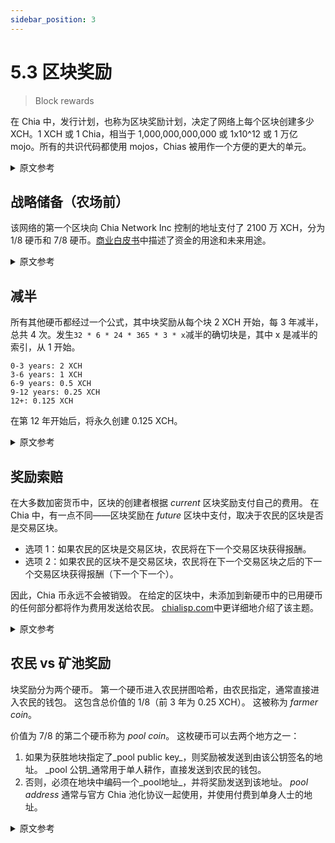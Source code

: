 ```yaml
---
sidebar_position: 3
---
```


# 5.3 区块奖励

> Block rewards

在 Chia 中，发行计划，也称为区块奖励计划，决定了网络上每个区块创建多少 XCH。1 XCH 或 1 Chia，相当于 1,000,000,000,000 或 1x10^12 或 1 万亿 mojo。所有的共识代码都使用 mojos，Chias 被用作一个方便的更大的单元。

<details>
<summary>原文参考</summary>

In Chia, the issuance schedule, also referred to as the block reward schedule, determines how many XCH get created with every block that gets farmed on the network.
1 XCH, or 1 Chia, is equivalent to 1,000,000,000,000 or 1x10^12 or 1 trillion mojos. 
All consensus code uses mojos, Chias are used as a conveniently larger unit.

</details>

## 战略储备（农场前）

该网络的第一个区块向 Chia Network Inc 控制的地址支付了 2100 万 XCH，分为 1/8 硬币和 7/8 硬币。[商业白皮书](https://www.chia.net/2021/02/10/chia-businesss-whitepaper.html)中描述了资金的用途和未来用途。

<details>
<summary>原文参考</summary>

- ## Strategic Reserve (pre-farm)

The first block of the network pays out 21 million XCH, divided into a 1/8 coin and a 7/8 coin, to an address that Chia Network Inc controls. The purpose and future usage of the funds is described in the [business whitepaper](https://www.chia.net/2021/02/10/chia-businesss-whitepaper.html).

</details>

## 减半

所有其他硬币都经过一个公式，其中块奖励从每个块 2 XCH 开始，每 3 年减半，总共 4 次。发生`32 * 6 * 24 * 365 * 3 * x`减半的确切块是，其中 x 是减半的索引，从 1 开始。

```
0-3 years: 2 XCH
3-6 years: 1 XCH
6-9 years: 0.5 XCH
9-12 years: 0.25 XCH
12+: 0.125 XCH
```

在第 12 年开始后，将永久创建 0.125 XCH。

<details>
<summary>原文参考</summary>

- ## Halvings

All other coins go through a formula, where the block reward starts at 2 XCH per block, and halves every 3 years, a total of 4 times. The exact block at which halvings occur is `32 * 6 * 24 * 365 * 3 * x`, where x is the index of the halving,starting at 1.

```
0-3 years: 2 XCH
3-6 years: 1 XCH
6-9 years: 0.5 XCH
9-12 years: 0.25 XCH
12+: 0.125 XCH
```

After the start of year 12, 0.125 XCH is created in perpetuity.

</details>

## 奖励索赔

在大多数加密货币中，区块的创建者根据 _current_ 区块奖励支付自己的费用。 在 Chia 中，有一点不同——区块奖励在 _future_ 区块中支付，取决于农民的区块是否是交易区块。

* 选项 1：如果农民的区块是交易区块，农民将在下一个交易区块获得报酬。
* 选项 2：如果农民的区块不是交易区块，农民将在下一个交易区块之后的下一个交易区块获得报酬（下一个下一个）。

因此，Chia 币永远不会被销毁。 在给定的区块中，未添加到新硬币中的已用硬币的任何部分都将作为费用发送给农民。 [chialisp.com](https://chialisp.com/docs/coin_lifecycle#fees-and-the-mempool "Fees and the Mempool section of Chialisp's tutorial on coin lifecycles")中更详细地介绍了该主题。

<details>
<summary>原文参考</summary>

- ## Reward claims

In most cryptocurrencies, the creator of a block pays themselves based on the _current_ block reward. In Chia, there is a slight difference -- block rewards are paid in a _future_ block, depending on whether the farmer's block is a transaction block or not.

* Option 1: If the farmer's block is a transaction block, the farmer will get paid on the next transaction block.
* Option 2: If the farmer's block is not a transaction block, the farmer will get paid on the next transaction block after the next transaction block (next next).

Therefore, Chia coins are never destroyed. In a given block, any portion of a spent coin that is not added into a new coin will be sent to the farmer as a fee. This topic is covered in more detail in [chialisp.com](https://chialisp.com/docs/coin_lifecycle#fees-and-the-mempool "Fees and the Mempool section of Chialisp's tutorial on coin lifecycles").

</details>

## 农民 vs 矿池奖励

块奖励分为两个硬币。 第一个硬币进入农民拼图哈希，由农民指定，通常直接进入农民的钱包。 这包含总价值的 1/8（前 3 年为 0.25 XCH）。 这被称为 _farmer coin_。

价值为 7/8 的第二个硬币称为 _pool coin_。 这枚硬币可以去两个地方之一：
1. 如果为获胜地块指定了_pool public key_，则奖励被发送到由该公钥签名的地址。 _pool 公钥_通常用于单人耕作，直接发送到农民的钱包。
2. 否则，必须在地块中编码一个_pool地址_，并将奖励发送到该地址。 _pool address_ 通常与官方 Chia 池化协议一起使用，并使用付费到单身人士的地址。

<details>
<summary>原文参考</summary>

- ## Farmer vs Pool reward

The block reward is divided into two coins. The first coin goes to the farmer puzzle hash, which is specified by the farmer, and usually goes straight to the farmer's wallet. This contains 1/8 of the total value (0.25 XCH for the first 3 years). This is referred to as the _farmer coin_. 

The second coin, with 7/8 of the value, is called the _pool coin_. This coin can go to one of two places:
1. If a _pool public key_ is specified for the winning plot, then the reward is sent to the address signed by that public key. The _pool public key_ is usually used for solo farming, and sent directly to the farmer's wallet.
2. Otherwise, a _pool address_ must be encoded into the plot, and the reward is sent to the address. The _pool address_ is usually used along with the official Chia pooling protocol, and a pay-to-singleton address is used.

</details>
